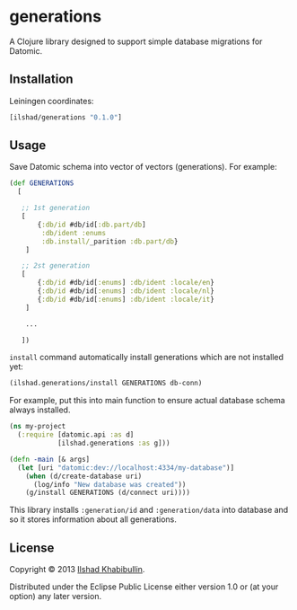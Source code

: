# generations

A Clojure library designed to support simple database migrations for Datomic.

## Installation

Leiningen coordinates:

```clojure
[ilshad/generations "0.1.0"]
```

## Usage

Save Datomic schema into vector of vectors (generations). For
example:

```clojure
(def GENERATIONS
  [

   ;; 1st generation
   [
	   {:db/id #db/id[:db.part/db]
	    :db/ident :enums
	    :db.install/_parition :db.part/db}
	]

   ;; 2st generation
   [
	   {:db/id #db/id[:enums] :db/ident :locale/en}
	   {:db/id #db/id[:enums] :db/ident :locale/nl}
	   {:db/id #db/id[:enums] :db/ident :locale/it}
	]

	...

   ])
```

`install` command automatically install generations which are not
installed yet:

```clojure
(ilshad.generations/install GENERATIONS db-conn)
```

For example, put this into main function to ensure actual
database schema always installed.

```clojure
(ns my-project
  (:require [datomic.api :as d]
            [ilshad.generations :as g]))

(defn -main [& args]
  (let [uri "datomic:dev://localhost:4334/my-database")]
    (when (d/create-database uri)
	  (log/info "New database was created"))
    (g/install GENERATIONS (d/connect uri))))
```

This library installs `:generation/id` and `:generation/data`
into database and so it stores information about all generations.

## License

Copyright © 2013 [Ilshad Khabibullin](http://ilshad.com).

Distributed under the Eclipse Public License either version 1.0 or (at
your option) any later version.
